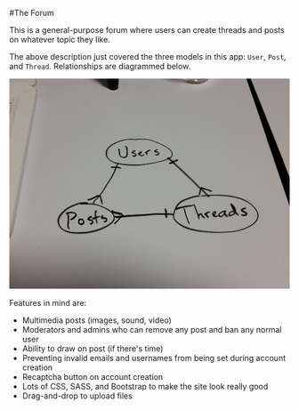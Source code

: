 #The Forum

This is a general-purpose forum where users can create threads and posts on whatever topic they like.

The above description just covered the three models in this app: `User`, `Post`, and `Thread`. Relationships are diagrammed below.

![diagram](doc_images/erm.jpg) 

Features in mind are:

- Multimedia posts (images, sound, video)
- Moderators and admins who can remove any post and ban any normal user
- Ability to draw on post (if there's time)
- Preventing invalid emails and usernames from being set during account creation
- Recaptcha button on account creation
- Lots of CSS, SASS, and Bootstrap to make the site look really good
- Drag-and-drop to upload files